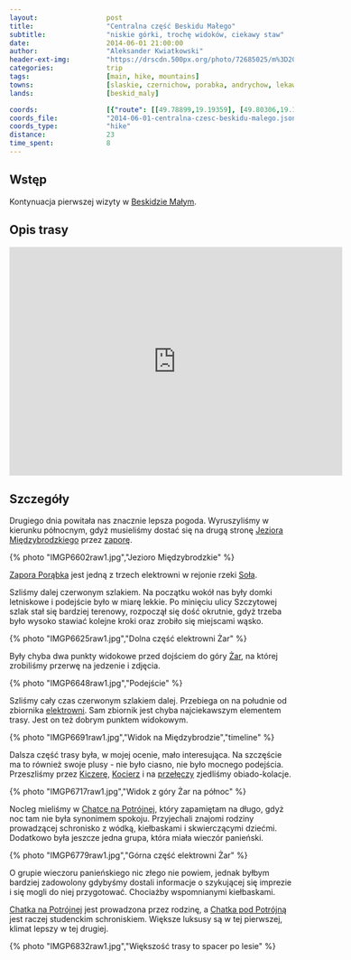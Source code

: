 ```yaml
---
layout:                 post
title:                  "Centralna część Beskidu Małego"
subtitle:               "niskie górki, trochę widoków, ciekawy staw"
date:                   2014-06-01 21:00:00
author:                 "Aleksander Kwiatkowski"
header-ext-img:         "https://drscdn.500px.org/photo/72685025/m%3D2048/41c522ea6a5935c3c32bcad562a133c2"
categories:             trip
tags:                   [main, hike, mountains]
towns:                  [slaskie, czernichow, porabka, andrychow, lekawica]
lands:                  [beskid_maly]

coords:                 [{"route": [[49.78899,19.19359], [49.80306,19.19161], [49.80838,19.20174], [49.79902,19.19908], [49.78716,19.22526], [49.78539,19.23367], [49.79120,19.24963], [49.77763,19.26732], [49.77580,19.27298], [49.77652,19.31469], [49.77125,19.35109], [49.77824,19.36688], [49.77025,19.37332], [49.76779,19.37400], [49.76892,19.37641]], "type": "hike"}]
coords_file:            "2014-06-01-centralna-czesc-beskidu-malego.json"
coords_type:            "hike"
distance:               23
time_spent:             8
---
```


[wiki-beskid-maly]:             https://pl.wikipedia.org/wiki/Beskid_Ma%C5%82y
[wiki-jezioro-miedzy]:          https://pl.wikipedia.org/wiki/Jezioro_Mi%C4%99dzybrodzkie
[wiki-zapora-porabka]:          https://pl.wikipedia.org/wiki/Zapora_Por%C4%85bka
[wiki-sola]:                    https://pl.wikipedia.org/wiki/So%C5%82a
[wiki-zar]:                     https://pl.wikipedia.org/wiki/%C5%BBar_(761_m)
[wiki-zar-elektrownia]:         https://pl.wikipedia.org/wiki/Elektrownia_Por%C4%85bka-%C5%BBar
[wiki-kiczera]:                 https://pl.wikipedia.org/wiki/Kiczera_(Beskid_Ma%C5%82y)
[wiki-kocierz]:                 https://pl.wikipedia.org/wiki/Kocierz_(Beskid_Ma%C5%82y)
[wiki-kocierz-przelecz]:        https://pl.wikipedia.org/wiki/Prze%C5%82%C4%99cz_Kocierska
[wiki-chatka]:                  https://pl.wikipedia.org/wiki/Chatka_na_Potr%C3%B3jnej
[wiki-chatka-pod]:              https://pl.wikipedia.org/wiki/Chatka_pod_Potr%C3%B3jn%C4%85

Wstęp
-----

Kontynuacja pierwszej wizyty w [Beskidzie Małym][wiki-beskid-maly].

Opis trasy
----------

<iframe height='405' width='590' frameborder='0' allowtransparency='true' scrolling='no' src='https://www.strava.com/activities/277384572/embed/39bc191ee02ccf30349618078e3e93bcd67ffb3a'></iframe>

Szczegóły
---------

Drugiego dnia powitała nas znacznie lepsza pogoda. Wyruszyliśmy w kierunku
północnym, gdyż musieliśmy dostać się na drugą stronę
[Jeziora Międzybrodzkiego][wiki-jezioro-miedzy] przez [zaporę][wiki-zapora-porabka].

{% photo "IMGP6602raw1.jpg","Jezioro Międzybrodzkie" %}

[Zapora Porąbka][wiki-zapora-porabka] jest jedną z trzech elektrowni w rejonie rzeki
[Soła][wiki-sola].

Szliśmy dalej czerwonym szlakiem. Na początku wokół nas były domki letniskowe i
podejście było w miarę lekkie. Po minięciu ulicy Szczytowej szlak
stał się bardziej terenowy, rozpoczął się dość okrutnie, gdyż trzeba było
wysoko stawiać kolejne kroki oraz zrobiło się miejscami wąsko.

{% photo "IMGP6625raw1.jpg","Dolna część elektrowni Żar" %}

Były chyba dwa punkty widokowe przed dojściem do góry [Żar][wiki-zar], na której
zrobiliśmy przerwę na jedzenie i zdjęcia.

{% photo "IMGP6648raw1.jpg","Podejście" %}

Szliśmy cały czas czerwonym szlakiem dalej. Przebiega on na południe od
zbiornika [elektrowni][wiki-zar-elektrownia]. Sam zbiornik jest chyba najciekawszym
elementem trasy. Jest on też dobrym punktem widokowym.

{% photo "IMGP6691raw1.jpg","Widok na Międzybrodzie","timeline" %}

Dalsza część trasy była, w mojej ocenie, mało interesująca. Na szczęście ma to
również swoje plusy - nie było ciasno, nie było mocnego podejścia. Przeszliśmy
przez [Kiczerę][wiki-kiczera], [Kocierz][wiki-kocierz] i na
[przełęczy][wiki-kocierz-przelecz] zjedliśmy obiado-kolacje.

{% photo "IMGP6717raw1.jpg","Widok z góry Żar na północ" %}

Nocleg mieliśmy w [Chatce na Potrójnej][wiki-chatka], który zapamiętam na długo,
gdyż noc tam nie była synonimem spokoju.
Przyjechali znajomi rodziny prowadzącej schronisko z wódką, kiełbaskami
i skwierczącymi dziećmi. Dodatkowo była jeszcze jedna grupa, która miała wieczór
panieński.

{% photo "IMGP6779raw1.jpg","Górna część elektrowni Żar" %}

O grupie wieczoru panieńskiego nic złego nie powiem, jednak byłbym bardziej
zadowolony gdybyśmy dostali informacje o szykującej się imprezie i się mogli do
niej przygotować. Chociażby wspomnianymi kiełbaskami.

[Chatka na Potrójnej][wiki-chatka] jest prowadzona przez rodzinę, a
[Chatka pod Potrójną][wiki-chatka-pod] jest raczej studenckim schroniskiem.
Większe luksusy są w tej pierwszej, klimat lepszy w tej drugiej.

{% photo "IMGP6832raw1.jpg","Większość trasy to spacer po lesie" %}

